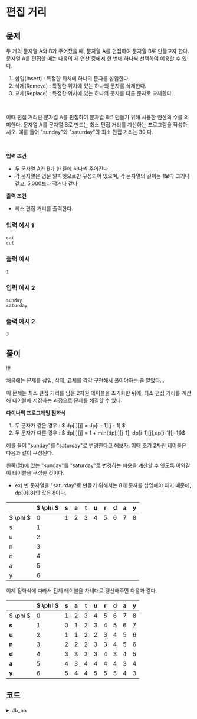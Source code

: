 # 편집 거리

## 문제

두 개의 문자열 A와 B가 주어졌을 때, 문자열 A를 편집하여 문자열 B로 만들고자 한다. 문자열 A를 편집할 때는 다음의 세 연산 중에서 한 번에 하나씩 선택하여 이용할 수 있다.

1. 삽입(Insert) : 특정한 위치에 하나의 문자를 삽입한다.
2. 삭제(Remove) : 특정한 위치에 있는 하나의 문자를 삭제한다.
3. 교체(Replace) : 특정한 위치에 있는 하나의 문자를 다른 문자로 교체한다.

&nbsp;

이때 편집 거리란 문자열 A를 편집하여 문자열 B로 만들기 위해 사용한 연산의 수를 의미한다. 문자열 A를 문자열 B로 만드는 최소 편집 거리를 계산하는 프로그램을 작성하시오. 예를 들어 "sunday"와 "saturday"의 최소 편집 거리는 3이다.

&nbsp;

**입력 조건**

- 두 문자열 A와 B가 한 줄에 하나씩 주어진다.
- 각 문자열은 영문 알파벳으로만 구성되어 있으며, 각 문자열의 길이는 1보다 크거나 같고, 5,000보다 작거나 같다

**출력 조건**

- 최소 편집 거리를 출력한다.

### 입력 예시 1

    cat
    cut

### 출력 예시 

    1

### 입력 예시 2

    sunday
    saturday

### 출력 예시 2

    3

## 풀이
!!!

처음에는 문제를 삽입, 삭제, 교체를 각각 구현해서 풀어야하는 줄 알았다...

이 문제는 최소 편집 거리를 담을 2차원 테이블을 초기화한 뒤에, 최소 편집 거리를 계산해 테이블에 저장하는 과정으로 문제를 해결할 수 있다.

**다이나믹 프로그래밍 점화식**

1. 두 문자가 같은 경우 : $ dp[i][j] = dp[i - 1][j - 1] $
2. 두 문자가 다른 경우 : $ dp[i][j] = 1 + min(dp[i][j-1], dp[i-1][j],dp[i-1][j-1])$

예를 들어 "sunday"를 "saturday"로 변경한다고 해보자. 이때 초기 2차원 테이블은 다음과 같이 구성된다.

왼쪽(열)에 있는 "sunday"를 "saturday"로 변경하는 비용을 계산할 수 잇도록 이와같이 테이블을 구성한 것이다.

- ex) 빈 문자열을 "saturday"로 만들기 위해서는 8개 문자를 삽입해야 하기 때문에, dp[0][8]의 값은 8이다.


||$ \phi $|s|a|t|u|r|d|a|y|
|---|---|---|---|---|---|---|---|---|---|
|$ \phi $|0|1|2|3|4|5|6|7|8|
|s|1|||||||||
|u|2|||||||||
|n|3|||||||||
|d|4|||||||||
|a|5|||||||||
|y|6|||||||||

이제 점화식에 따라서 전체 테이블을 차례대로 갱신해주면 다음과 같다.

||$ \phi $|**s**|**a**|**t**|**u**|**r**|**d**|**a**|**y**|
|---|---|---|---|---|---|---|---|---|---|
|$ \phi $|0|1|2|3|4|5|6|7|8|
|**s**|1|0|1|2|3|4|5|6|7|
|**u**|2|1|1|2|2|3|4|5|6|
|**n**|3|2|2|2|3|3|4|5|6|
|**d**|4|3|3|3|3|4|3|4|5|
|**a**|5|4|3|4|4|4|4|3|4|
|**y**|6|5|4|4|5|5|5|4|3|

## 코드
<details>
<summary> db_na </summary>

```python
# 최소 편집 거리 계산을 위한 다이나믹 프로그래밍
def edit_dist(str1, str2):
    n = len(str1)
    m = len(str2)

    # 다이나믹 프로그래밍을 위한 2차원 DP 테이블 초기화
    dp = [[0] * (m + 1) for _ in range(n + 1)]
    
    # DP 테이블 초기 설정
    for i in range(1, n + 1):
        dp[i][0] = i
    for j in range(1, m + 1):
        dp[0][j] = j

    # 최소 편집 거리 계산
    for i in range(1, n + 1):
        for j in range(1, m + 1):

            # 문자가 같다면, 왼쪽 위에 해당하는 수를 그대로 대입
            if str1[i - 1] == str2[j - 1]:
                dp[i][j] = dp[i - 1][j - 1]
            # 문자가 다르다면, 3가지 경우 중에서 최솟값 찾기
            else:
                dp[i][j] = 1 + min(dp[i - 1][j], dp[i][j - 1], dp[i - 1][j - 1])
    
    return dp[n][m]

str1 = input()
str2 = input()

print(edit_dist(str1, str2))
```

</details>